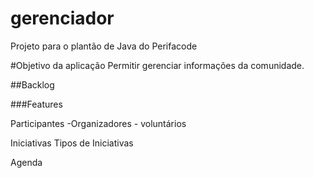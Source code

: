 # gerenciador
Projeto para o plantão de Java do Perifacode 

#Objetivo da aplicação
Permitir gerenciar informações da comunidade.

##Backlog

###Features

Participantes
    -Organizadores
    - voluntários
    
Iniciativas
Tipos de Iniciativas

Agenda

